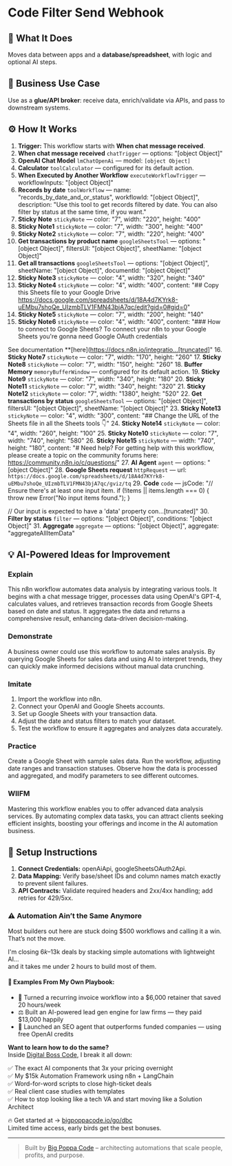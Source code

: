 # Code Filter Send Webhook
  ## 🚀 What It Does
  Moves data between apps and a **database/spreadsheet**, with logic and optional AI steps.
  
  ## 💼 Business Use Case
  Use as a **glue/API broker**: receive data, enrich/validate via APIs, and pass to downstream systems.
  
  ## ⚙️ How It Works
  1. **Trigger:** This workflow starts with **When chat message received**.
  2. **When chat message received** `chatTrigger` — options: "[object Object]"
3. **OpenAI Chat Model** `lmChatOpenAi` — model: `[object Object]`
4. **Calculator** `toolCalculator` — configured for its default action.
5. **When Executed by Another Workflow** `executeWorkflowTrigger` — workflowInputs: "[object Object]"
6. **Records by date** `toolWorkflow` — name: "records_by_date_and_or_status", workflowId: "[object Object]", description: "Use this tool to get records filtered by date. You can also filter by status at the same time, if you want."
7. **Sticky Note** `stickyNote` — color: "7", width: "220", height: "400"
8. **Sticky Note1** `stickyNote` — color: "7", width: "300", height: "400"
9. **Sticky Note2** `stickyNote` — color: "7", width: "220", height: "400"
10. **Get transactions by product name** `googleSheetsTool` — options: "[object Object]", filtersUI: "[object Object]", sheetName: "[object Object]"
11. **Get all transactions** `googleSheetsTool` — options: "[object Object]", sheetName: "[object Object]", documentId: "[object Object]"
12. **Sticky Note3** `stickyNote` — color: "4", width: "320", height: "340"
13. **Sticky Note4** `stickyNote` — color: "4", width: "400", content: "## Copy this Sheets file to your Google Drive
https://docs.google.com/spreadsheets/d/18A4d7KYrk8-uEMbu7shoQe_UIzmbTLV1FMN43bjA7qc/edit?gid=0#gid=0"
14. **Sticky Note5** `stickyNote` — color: "7", width: "200", height: "140"
15. **Sticky Note6** `stickyNote` — color: "4", width: "400", content: "### How to connect to Google Sheets?
To connect your n8n to your Google Sheets you're gonna need Google OAuth credentials

See documentation **[here](https://docs.n8n.io/integratio…[truncated]"
16. **Sticky Note7** `stickyNote` — color: "7", width: "170", height: "260"
17. **Sticky Note8** `stickyNote` — color: "7", width: "150", height: "260"
18. **Buffer Memory** `memoryBufferWindow` — configured for its default action.
19. **Sticky Note9** `stickyNote` — color: "7", width: "340", height: "180"
20. **Sticky Note11** `stickyNote` — color: "7", width: "340", height: "320"
21. **Sticky Note12** `stickyNote` — color: "7", width: "1380", height: "520"
22. **Get transactions by status** `googleSheetsTool` — options: "[object Object]", filtersUI: "[object Object]", sheetName: "[object Object]"
23. **Sticky Note13** `stickyNote` — color: "4", width: "300", content: "## Change the URL of the Sheets file in all the Sheets tools 👇"
24. **Sticky Note14** `stickyNote` — color: "4", width: "260", height: "100"
25. **Sticky Note10** `stickyNote` — color: "7", width: "740", height: "580"
26. **Sticky Note15** `stickyNote` — width: "740", height: "180", content: "# Need help?
For getting help with this workflow, please create a topic on the community forums here:
https://community.n8n.io/c/questions/"
27. **AI Agent** `agent` — options: "[object Object]"
28. **Google Sheets request** `httpRequest` — url: `https://docs.google.com/spreadsheets/d/18A4d7KYrk8-uEMbu7shoQe_UIzmbTLV1FMN43bjA7qc/gviz/tq`
29. **Code** `code` — jsCode: "// Ensure there's at least one input item.
if (!items || items.length === 0) {
  throw new Error("No input items found.");
}

// Our input is expected to have a 'data' property con…[truncated]"
30. **Filter by status** `filter` — options: "[object Object]", conditions: "[object Object]"
31. **Aggregate** `aggregate` — options: "[object Object]", aggregate: "aggregateAllItemData"
  
  ## 💡 AI-Powered Ideas for Improvement
  ### Explain
This n8n workflow automates data analysis by integrating various tools. It begins with a chat message trigger, processes data using OpenAI's GPT-4, calculates values, and retrieves transaction records from Google Sheets based on date and status. It aggregates the data and returns a comprehensive result, enhancing data-driven decision-making.

### Demonstrate
A business owner could use this workflow to automate sales analysis. By querying Google Sheets for sales data and using AI to interpret trends, they can quickly make informed decisions without manual data crunching.

### Imitate
1. Import the workflow into n8n.
2. Connect your OpenAI and Google Sheets accounts.
3. Set up Google Sheets with your transaction data.
4. Adjust the date and status filters to match your dataset.
5. Test the workflow to ensure it aggregates and analyzes data accurately.

### Practice
Create a Google Sheet with sample sales data. Run the workflow, adjusting date ranges and transaction statuses. Observe how the data is processed and aggregated, and modify parameters to see different outcomes.

### WIIFM
Mastering this workflow enables you to offer advanced data analysis services. By automating complex data tasks, you can attract clients seeking efficient insights, boosting your offerings and income in the AI automation business.
  
  ## 🔧 Setup Instructions
  1. **Connect Credentials:** openAiApi, googleSheetsOAuth2Api.
2. **Data Mapping:** Verify base/sheet IDs and column names match exactly to prevent silent failures.
3. **API Contracts:** Validate required headers and 2xx/4xx handling; add retries for 429/5xx.
  
### ⚠️ Automation Ain’t the Same Anymore

Most builders out here are stuck doing $500 workflows and calling it a win.  
That’s not the move.  

I'm closing $6k–$13k deals by stacking simple automations with lightweight AI...  
and it takes me under 2 hours to build most of them.

#### 🧠 Examples From My Own Playbook:
- 🔁 Turned a recurring invoice workflow into a $6,000 retainer that saved 20 hours/week  
- ⚖️ Built an AI-powered lead gen engine for law firms — they paid $13,000 happily  
- 🚀 Launched an SEO agent that outperforms funded companies — using free OpenAI credits  

**Want to learn how to do the same?**  
Inside [Digital Boss Code](https://bigpoppacode.io/go/dbc), I break it all down:

✅ The exact AI components that 3x your pricing overnight  
✅ My $15k Automation Framework using n8n + LangChain  
✅ Word-for-word scripts to close high-ticket deals  
✅ Real client case studies with templates  
✅ How to stop looking like a tech VA and start moving like a Solution Architect  

🔥 Get started at → [bigpoppacode.io/go/dbc](https://bigpoppacode.io/go/dbc)  
Limited time access, early birds get the best bonuses.

---
> Built by [Big Poppa Code](https://bigpoppacode.io) – architecting automations that scale people, profits, and purpose.
  